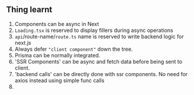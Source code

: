 ## Thing learnt

1. Components can be async in Next <br>
2. `Loading.tsx` is reserved to display fillers during async operations <br>
3. `api`/route-name/`route.ts` name is reserved to write backend logic for next.js <br>
4.  Always defer `"client component"` down the tree. <br>
5.  Prisma can be normally integrated. <br>
6. 'SSR Components' can be async and fetch data before being sent to client.<br>
7. 'backend calls' can be directly done with ssr components. No need for axios instead using simple func calls <br>
8. 